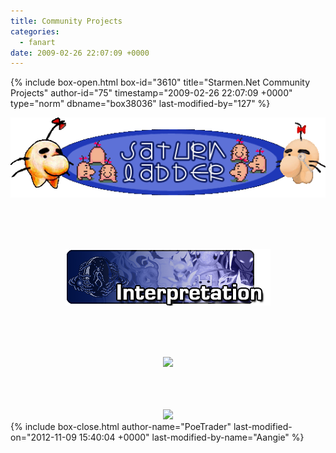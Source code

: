 ```yaml
---
title: Community Projects
categories:
  - fanart
date: 2009-02-26 22:07:09 +0000
---
```

{% include box-open.html box-id="3610" title="Starmen.Net Community Projects" author-id="75" timestamp="2009-02-26 22:07:09 +0000" type="norm" dbname="box38036" last-modified-by="127" %}
<center>

<a href="/fanart/community/ladder/"><img src="/fanart/community/ladder/saturnLadder.png" border="0" /></a>

<br /><br /><br />

<a href="/fanart/community/interpretations/"><img src="/fanart/community/interpretations/banner.png" border="0" /></a>



<br /><br /><br />

<a href="http://starmen.net/fanart/community/Bootcamp2012/index.php"><img src="http://starmen.net/fanart/community/Bootcamp2012/Bootcamp2012Banner.png" border="0" /></a>

</center>
<br /><br /><br />
<center>
<a href="http://starmen.net/fanart/community/porkybotproject.php"><img src="http://local-static0.forum-files.fobby.net/forum_attachments/0032/2295/Logo.png" border="0" /></a>

</center>
{% include box-close.html author-name="PoeTrader" last-modified-on="2012-11-09 15:40:04 +0000" last-modified-by-name="Aangie" %}
